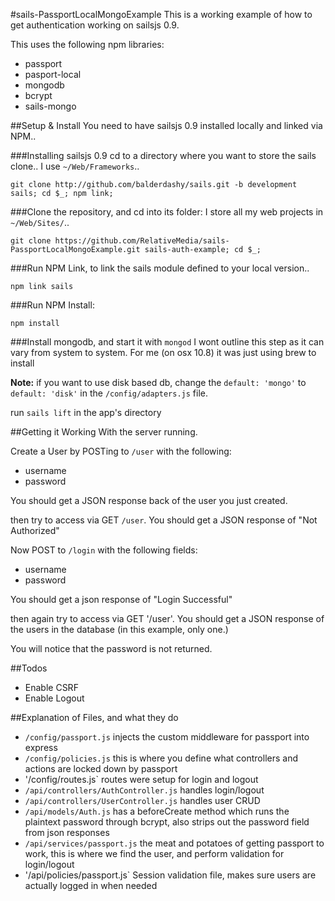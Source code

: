 #sails-PassportLocalMongoExample
This is a working example of how to get authentication working on sailsjs 0.9.

This uses the following npm libraries:

- passport
- pasport-local
- mongodb
- bcrypt
- sails-mongo

##Setup & Install
You need to have sailsjs 0.9 installed locally and linked via NPM..


###Installing sailsjs 0.9
cd to a directory where you want to store the sails clone.. I use `~/Web/Frameworks`..

`git clone http://github.com/balderdashy/sails.git -b development sails; cd $_; npm link;`

###Clone the repository, and cd into its folder:
I store all my web projects in `~/Web/Sites/`..

`git clone https://github.com/RelativeMedia/sails-PassportLocalMongoExample.git sails-auth-example; cd $_;`

###Run NPM Link, to link the sails module defined to your local version..

`npm link sails`

###Run NPM Install:

`npm install`

###Install mongodb, and start it with `mongod`
I wont outline this step as it can vary from system to system. For me (on osx 10.8) it was just using brew to install

**Note:** if you want to use disk based db, change the `default: 'mongo'` to `default: 'disk'` in the  `/config/adapters.js` file.

run `sails lift` in the app's directory


##Getting it Working
With the server running.

Create a User by POSTing to `/user` with the following:

- username
- password

You should get a JSON response back of the user you just created.

then try to access via GET `/user`. You should get a JSON response of "Not Authorized"

Now POST to `/login` with the following fields:

- username
- password

You should get a json response of "Login Successful"

then again try to access via GET '/user'. You should get a JSON response of the users in the database (in this example, only one.)

You will notice that the password is not returned.


##Todos
- Enable CSRF
- Enable Logout

##Explanation of Files, and what they do

- `/config/passport.js` injects the custom middleware for passport into express
- `/config/policies.js` this is where you define what controllers and actions are locked down by passport
- '/config/routes.js` routes were setup for login and logout
- `/api/controllers/AuthController.js` handles login/logout
- `/api/controllers/UserController.js` handles user CRUD
- `/api/models/Auth.js` has a beforeCreate method which runs the plaintext password through bcrypt, also strips out the password field from json responses
- `/api/services/passport.js` the meat and potatoes of getting passport to work, this is where we find the user, and perform validation for login/logout
- '/api/policies/passport.js` Session validation file, makes sure users are actually logged in when needed
